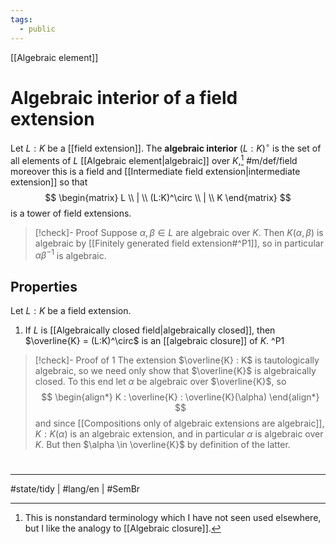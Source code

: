 ```yaml
---
tags:
  - public
---
```

[[Algebraic element]]
# Algebraic interior of a field extension

Let $L:K$ be a [[field extension]].
The **algebraic interior** $(L:K)^\circ$ is the set of all elements of $L$ [[Algebraic element|algebraic]] over $K$,[^1] #m/def/field
moreover this is a field and [[Intermediate field extension|intermediate extension]] so that
$$
\begin{matrix}
L \\
| \\
(L:K)^\circ \\
| \\
K
\end{matrix}
$$
is a tower of field extensions.

> [!check]- Proof
> Suppose $\alpha,\beta \in L$ are algebraic over $K$.
> Then $K(\alpha,\beta)$ is algebraic by [[Finitely generated field extension#^P1]],
> so in particular $\alpha\beta^{-1}$ is algebraic. <span class="QED"/>

## Properties

Let $L:K$ be a field extension.

1. If $L$ is [[Algebraically closed field|algebraically closed]], then $\overline{K} = (L:K)^\circ$ is an [[algebraic closure]] of $K$. ^P1

> [!check]- Proof of 1
> The extension $\overline{K} : K$ is tautologically algebraic, so we need only show that $\overline{K}$ is algebraically closed.
> To this end let $\alpha$ be algebraic over $\overline{K}$, so
> $$
> \begin{align*}
> K : \overline{K} : \overline{K}(\alpha)
> \end{align*}
> $$
> and since [[Compositions only of algebraic extensions are algebraic]], $K:K(\alpha)$ is an algebraic extension,
> and in particular $\alpha$ is algebraic over $K$.
> But then $\alpha \in \overline{K}$ by definition of the latter. <span class="QED"/>

#
---
#state/tidy | #lang/en | #SemBr

[^1]: This is nonstandard terminology which I have not seen used elsewhere, but I like the analogy to [[Algebraic closure]].
